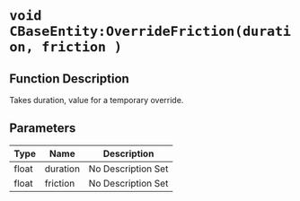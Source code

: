 # `void CBaseEntity:OverrideFriction(duration, friction )`
## Function Description
Takes duration, value for a temporary override.
## Parameters
Type|Name|Description
--|--|--
float|duration|No Description Set
float|friction|No Description Set
